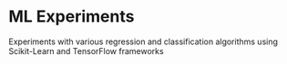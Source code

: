 # ML Experiments

Experiments with various regression and classification algorithms using Scikit-Learn and TensorFlow frameworks